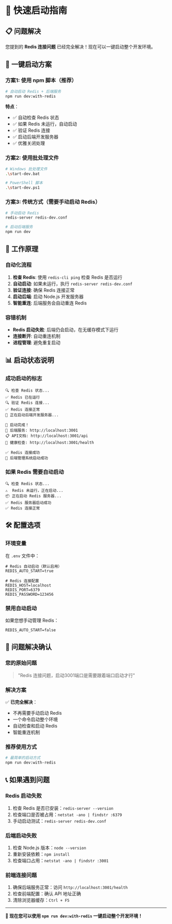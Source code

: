 # 🚀 快速启动指南

## 📋 问题解决

您提到的 **Redis 连接问题** 已经完全解决！现在可以一键启动整个开发环境。

## 🎯 一键启动方案

### **方案1: 使用 npm 脚本（推荐）**

```bash
# 自动启动 Redis + 后端服务
npm run dev:with-redis
```

**特点**：
- ✅ 自动检查 Redis 状态
- ✅ 如果 Redis 未运行，自动启动
- ✅ 验证 Redis 连接
- ✅ 启动后端开发服务器
- ✅ 优雅关闭处理

### **方案2: 使用批处理文件**

```bash
# Windows 批处理文件
.\start-dev.bat

# PowerShell 脚本
.\start-dev.ps1
```

### **方案3: 传统方式（需要手动启动 Redis）**

```bash
# 手动启动 Redis
redis-server redis-dev.conf

# 启动后端服务
npm run dev
```

## 🔧 工作原理

### **自动化流程**

1. **检查 Redis**: 使用 `redis-cli ping` 检查 Redis 是否运行
2. **自动启动**: 如果未运行，执行 `redis-server redis-dev.conf`
3. **验证连接**: 确保 Redis 连接正常
4. **启动后端**: 启动 Node.js 开发服务器
5. **智能重连**: 后端服务会自动重连 Redis

### **容错机制**

- **Redis 启动失败**: 后端仍会启动，在无缓存模式下运行
- **连接断开**: 自动重连机制
- **进程管理**: 避免重复启动

## 📊 启动状态说明

### **成功启动的标志**

```
🔍 检查 Redis 状态...
✅ Redis 已在运行
🔍 验证 Redis 连接...
✅ Redis 连接正常
🔧 正在启动后端开发服务器...

🎉 启动完成！
📍 后端服务: http://localhost:3001
📋 API文档: http://localhost:3001/api
🔧 健康检查: http://localhost:3001/health

✅ Redis 连接成功
🚀 后端管理系统启动成功
```

### **如果 Redis 需要自动启动**

```
🔍 检查 Redis 状态...
⚠️  Redis 未运行，正在启动...
📦 正在启动 Redis 服务器...
✅ Redis 服务器启动成功
✅ Redis 连接正常
```

## 🛠️ 配置选项

### **环境变量**

在 `.env` 文件中：

```env
# Redis 自动启动（默认启用）
REDIS_AUTO_START=true

# Redis 连接配置
REDIS_HOST=localhost
REDIS_PORT=6379
REDIS_PASSWORD=123456
```

### **禁用自动启动**

如果您想手动管理 Redis：

```env
REDIS_AUTO_START=false
```

## 🎉 问题解决确认

### **您的原始问题**

> "Redis 连接问题，启动3001端口是需要跟着端口启动才行"

### **解决方案**

✅ **已完全解决**：
- 不再需要手动启动 Redis
- 一个命令启动整个环境
- 自动检查和启动 Redis
- 智能重连机制

### **推荐使用方式**

```bash
# 最简单的启动方式
npm run dev:with-redis
```

## 📞 如果遇到问题

### **Redis 启动失败**

1. 检查 Redis 是否已安装：`redis-server --version`
2. 检查端口是否被占用：`netstat -ano | findstr :6379`
3. 手动启动测试：`redis-server redis-dev.conf`

### **后端启动失败**

1. 检查 Node.js 版本：`node --version`
2. 重新安装依赖：`npm install`
3. 检查端口占用：`netstat -ano | findstr :3001`

### **前端连接问题**

1. 确保后端服务正常：访问 `http://localhost:3001/health`
2. 检查前端配置：确认 API 地址正确
3. 清除浏览器缓存：`Ctrl + F5`

---

**🎯 现在您可以使用 `npm run dev:with-redis` 一键启动整个开发环境！**
